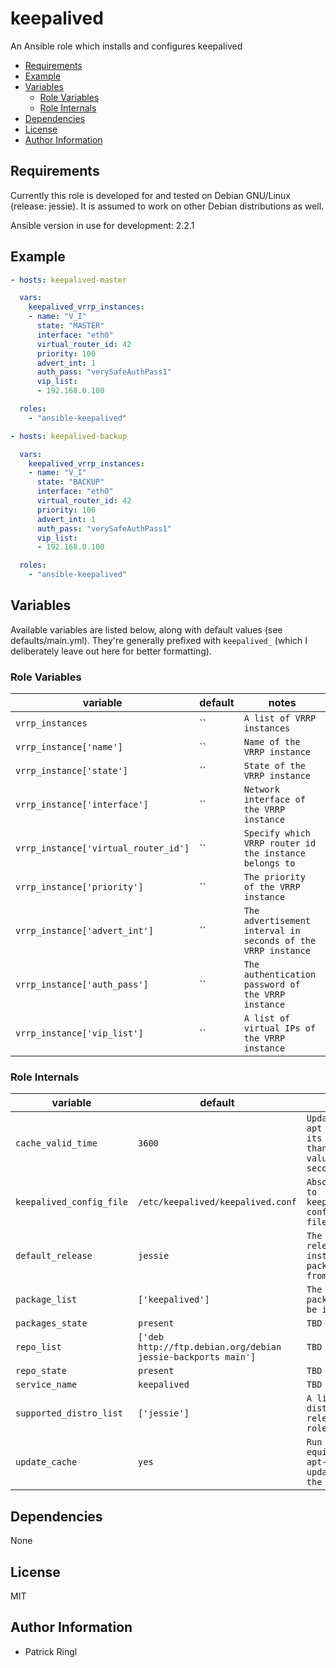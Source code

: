 # keepalived

An Ansible role which installs and configures keepalived

<!-- toc -->

- [Requirements](#requirements)
- [Example](#example)
- [Variables](#variables)
  * [Role Variables](#role-variables)
  * [Role Internals](#role-internals)
- [Dependencies](#dependencies)
- [License](#license)
- [Author Information](#author-information)

<!-- tocstop -->

## Requirements

Currently this role is developed for and tested on Debian GNU/Linux (release: jessie). It is assumed to work on other Debian distributions as well.

Ansible version in use for development: 2.2.1

## Example

```yaml
- hosts: keepalived-master

  vars:
    keepalived_vrrp_instances:
    - name: "V_I"
      state: "MASTER"
      interface: "eth0"
      virtual_router_id: 42
      priority: 100
      advert_int: 1
      auth_pass: "verySafeAuthPass1"
      vip_list:
      - 192.168.0.100

  roles: 
    - "ansible-keepalived"
```

```yaml
- hosts: keepalived-backup

  vars:
    keepalived_vrrp_instances:
    - name: "V_I"
      state: "BACKUP"
      interface: "eth0"
      virtual_router_id: 42
      priority: 100
      advert_int: 1
      auth_pass: "verySafeAuthPass1"
      vip_list:
      - 192.168.0.100

  roles: 
    - "ansible-keepalived"
```

## Variables

Available variables are listed below, along with default values (see defaults/main.yml). They're generally prefixed with `keepalived_` (which I deliberately leave out here for better formatting).

### Role Variables

variable | default | notes
-------- | ------- | -----
`vrrp_instances` | `` | `A list of VRRP instances`
`vrrp_instance['name']` | `` | `Name of the VRRP instance`
`vrrp_instance['state']` | `` | `State of the VRRP instance`
`vrrp_instance['interface']` | `` | `Network interface of the VRRP instance`
`vrrp_instance['virtual_router_id']` | `` | `Specify which VRRP router id the instance belongs to`
`vrrp_instance['priority']` | `` | `The priority of the VRRP instance`
`vrrp_instance['advert_int']` | `` | `The advertisement interval in seconds of the VRRP instance`
`vrrp_instance['auth_pass']` | `` | `The authentication password of the VRRP instance`
`vrrp_instance['vip_list']` | `` | `A list of virtual IPs of the VRRP instance`

### Role Internals

variable | default | notes
-------- | ------- | -----
`cache_valid_time` | `3600` | `Update the apt cache if its older than the set value (in seconds)`
`keepalived_config_file` | `/etc/keepalived/keepalived.conf` | `Absolute path to keepalived's configuration file`
`default_release` | `jessie` | `The default release to install packages from.`
`package_list` | `['keepalived']` | `The list of packages to be installed`
`packages_state` | `present` | `TBD`
`repo_list` | `['deb http://ftp.debian.org/debian jessie-backports main']` | `TBD`
`repo_state` | `present` | `TBD`
`service_name` | `keepalived` | `TBD`
`supported_distro_list` | `['jessie']` | `A list of distribution releases this role supports`
`update_cache` | `yes` | `Run the equivalent of apt-get update before the operation`


## Dependencies

None

## License

MIT

## Author Information

* Patrick Ringl
